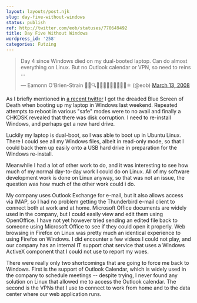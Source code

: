 ```yaml
---
layout: layouts/post.njk
slug: day-five-without-windows
status: publish
ref: http://twitter.com/eob/statuses/770649492
title: Day Five Without Windows
wordpress_id: '258'
categories: Futzing
---
```


<blockquote class="twitter-tweet"><p lang="en" dir="ltr">Day 4 since Windows died on my dual-booted laptop. Can do almost everything on Linux. But no Outlook calendar or VPN, so need to reins ...</p>&mdash; Eamonn O&#39;Brien-Strain 👨‍💻🔍🌁🇮🇪🇪🇺🇺🇲🇺🇳⚛️ (@eob) <a href="https://twitter.com/eob/status/770649492?ref_src=twsrc%5Etfw">March 13, 2008</a></blockquote> <script async src="https://platform.twitter.com/widgets.js" charset="utf-8"></script>

As I briefly mentioned in [a recent twitter](http://twitter.com/eob/statuses/770649492) I got the dreaded Blue Screen of Death when booting up my laptop in Windows last weekend.  Repeated attempts to reboot in various "safe" modes were to no avail and finally a CHKDSK revealed that there was disk corruption.  I need to re-install Windows, and perhaps get a new hard drive.

Luckily my laptop is dual-boot, so I was able to boot up in Ubuntu Linux.  There I could see all my Windows files, albeit in read-only mode, so that I could back them up easily onto a USB hard drive in preparation for the WIndows re-install.

Meanwhile I had a lot of other work to do, and it was interesting to see how much of my normal day-to-day work I could do on Linux.  All of my software development work is done on Linux anyway, so that was not an issue, the question was how much of the other work could i do.

My company uses Outlook Exchange for e-mail, but it also allows access via IMAP, so I had no problem getting the Thunderbird e-mail client to connect both at work and at home.  Microsoft Office documents are widely used in the company, but I could easily view and edit them using OpenOffice.  I have not yet however tried sending an edited file back to someone using Microsoft Office to see if they could open it properly.  Web browsing in Firefox on Linux was pretty much an identical experience to using Firefox on Windows.  I did encounter a few videos I could not play, and our company has an internal IT support chat service that uses a Windows ActiveX component that I could not use to report my woes.

There were really only two shortcomings that are going to force me back to Windows.  First is the support of Outlook Calendar, which is widely used in the company to schedule meetings -- despite trying, I never found any solution on Linux that allowed me to access the Outlook calendar.   The second is the VPNs that I use to connect to work from home and to the data center where our web application runs.
